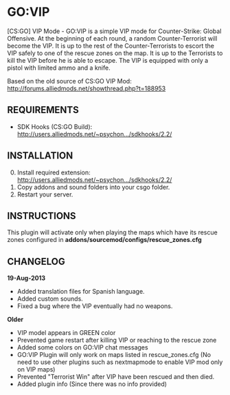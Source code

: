 GO:VIP
=====

 [CS:GO] VIP Mode - GO:VIP is a simple VIP mode for Counter-Strike: Global Offensive. At the beginning of each round, a random Counter-Terrorist will become the VIP. It is up to the rest of the Counter-Terrorists to escort the VIP safely to one of the rescue zones on the map. It is up to the Terrorists to kill the VIP before he is able to escape. The VIP is equipped with only a pistol with limited ammo and a knife.

 Based on the old source of CS:GO VIP Mod:
 http://forums.alliedmods.net/showthread.php?t=188953
 
 
## REQUIREMENTS
* SDK Hooks (CS:GO Build): http://users.alliedmods.net/~psychon.../sdkhooks/2.2/

## INSTALLATION
0. Install required extension: http://users.alliedmods.net/~psychon.../sdkhooks/2.2/
1. Copy addons and sound folders into your csgo folder.
2. Restart your server.

## INSTRUCTIONS
This plugin will activate only when playing the maps which have its rescue zones configured in **addons/sourcemod/configs/rescue_zones.cfg**

## CHANGELOG
**19-Aug-2013**
* Added translation files for Spanish language.
* Added custom sounds.
* Fixed a bug where the VIP eventually had no weapons.

**Older**
* VIP model appears in GREEN color
* Prevented game restart after killing VIP or reaching to the rescue zone
* Added some colors on GO:VIP chat messages
* GO:VIP Plugin will only work on maps listed in rescue_zones.cfg (No need to use other plugins such as nextmapmode to enable VIP mod only on VIP maps)
* Prevented "Terrorist Win" after VIP have been rescued and then died.
* Added plugin info (Since there was no info provided)

